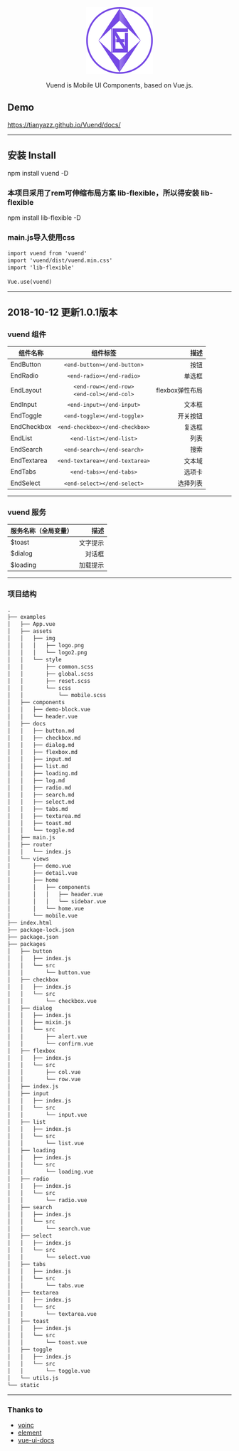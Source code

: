 <p align="center">
  <a href="https://tianyazz.github.io/Vuend/docs/">
    <img src="https://github.com/SkinsTY/Vuend/blob/master/examples/assets/img/logo2.png">
  </a>
</p>

<p align="center">Vuend is Mobile UI Components, based on Vue.js.</p>

## Demo
<p>
  <a href="https://tianyazz.github.io/Vuend/docs/">https://tianyazz.github.io/Vuend/docs/</a>
</p>

*****  

## 安装 Install
npm install vuend -D
### 本项目采用了rem可伸缩布局方案 lib-flexible，所以得安装 lib-flexible
npm install lib-flexible -D
### main.js导入使用css
``` javascriptimport Vue from 'vue'
import vuend from 'vuend'
import 'vuend/dist/vuend.min.css'
import 'lib-flexible'

Vue.use(vuend)
```
*****
## 2018-10-12 更新1.0.1版本
### vuend 组件

组件名称|组件标签|描述
---|:--:|---:
EndButton|`<end-button></end-button>`|按钮
EndRadio|`<end-radio></end-radio>`|单选框
EndLayout|`<end-row></end-row>`<br />`<end-col></end-col>`|flexbox弹性布局
EndInput|`<end-input></end-input>`|文本框
EndToggle|`<end-toggle></end-toggle>`|开关按钮
EndCheckbox|`<end-checkbox></end-checkbox>`|复选框
EndList|`<end-list></end-list>`|列表
EndSearch|`<end-search></end-search>`|搜索
EndTextarea|`<end-textarea></end-textarea>`|文本域
EndTabs|`<end-tabs></end-tabs>`|选项卡
EndSelect|`<end-select></end-select>`|选择列表
*****
### vuend 服务
服务名称（全局变量）|描述
:--|---:
$toast|文字提示
$dialog|对话框
$loading|加载提示
*****
### 项目结构
```
.
├── examples
│   ├── App.vue
│   ├── assets
│   │   ├── img
│   │   │   ├── logo.png
│   │   │   └── logo2.png
│   │   └── style
│   │       ├── common.scss
│   │       ├── global.scss
│   │       ├── reset.scss
│   │       └── scss
│   │           └── mobile.scss
│   ├── components
│   │   ├── demo-block.vue
│   │   └── header.vue
│   ├── docs
│   │   ├── button.md
│   │   ├── checkbox.md
│   │   ├── dialog.md
│   │   ├── flexbox.md
│   │   ├── input.md
│   │   ├── list.md
│   │   ├── loading.md
│   │   ├── log.md
│   │   ├── radio.md
│   │   ├── search.md
│   │   ├── select.md
│   │   ├── tabs.md
│   │   ├── textarea.md
│   │   ├── toast.md
│   │   └── toggle.md
│   ├── main.js
│   ├── router
│   │   └── index.js
│   └── views
│       ├── demo.vue
│       ├── detail.vue
│       ├── home
│       │   ├── components
│       │   │   ├── header.vue
│       │   │   └── sidebar.vue
│       │   └── home.vue
│       └── mobile.vue
├── index.html
├── package-lock.json
├── package.json
├── packages
│   ├── button
│   │   ├── index.js
│   │   └── src
│   │       └── button.vue
│   ├── checkbox
│   │   ├── index.js
│   │   └── src
│   │       └── checkbox.vue
│   ├── dialog
│   │   ├── index.js
│   │   ├── mixin.js
│   │   └── src
│   │       ├── alert.vue
│   │       └── confirm.vue
│   ├── flexbox
│   │   ├── index.js
│   │   └── src
│   │       ├── col.vue
│   │       └── row.vue
│   ├── index.js
│   ├── input
│   │   ├── index.js
│   │   └── src
│   │       └── input.vue
│   ├── list
│   │   ├── index.js
│   │   └── src
│   │       └── list.vue
│   ├── loading
│   │   ├── index.js
│   │   └── src
│   │       └── loading.vue
│   ├── radio
│   │   ├── index.js
│   │   └── src
│   │       └── radio.vue
│   ├── search
│   │   ├── index.js
│   │   └── src
│   │       └── search.vue
│   ├── select
│   │   ├── index.js
│   │   └── src
│   │       └── select.vue
│   ├── tabs
│   │   ├── index.js
│   │   └── src
│   │       └── tabs.vue
│   ├── textarea
│   │   ├── index.js
│   │   └── src
│   │       └── textarea.vue
│   ├── toast
│   │   ├── index.js
│   │   └── src
│   │       └── toast.vue
│   ├── toggle
│   │   ├── index.js
│   │   └── src
│   │       └── toggle.vue
│   └── utils.js
└── static
```

****

### Thanks to
- [voinc](https://github.com/wangdahoo/vonic)
- [element](https://github.com/ElemeFE/element)
- [vue-ui-docs](https://github.com/kitorv/vue-ui-docs)
